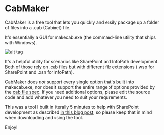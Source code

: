# CabMaker

CabMaker is a free tool that lets you quickly and easily package up a folder of files into a .cab (Cabinet) file.

It's essentially a GUI for makecab.exe (the command-line utility that ships with Windows).

![alt tag](https://yieldreturnpost.files.wordpress.com/2016/06/cabmaker2.png "Screenshot of CabMaker GUI for makecab.exe")

It's a helpful utility for scenarios like SharePoint and InfoPath development. Both of those rely on .cab files but with different file extensions (.wsp for SharePoint and .xsn for InfoPath).

CabMaker does _not_ support every single option that's built into makecab.exe, nor does it support the entire range of options provided by the [cab file spec](https://msdn.microsoft.com/en-us/library/bb417343.aspx). If you need additional options, please edit the source code and add whatever you need to suit your requirements.

This was a tool I built in literally 5 minutes to help with SharePoint development as described [in this blog post](https://yieldreturnpost.wordpress.com/2016/06/22/free-tool-to-create-cab-file-from-folder/), so please keep that in mind when downloading and using the tool.

Enjoy!
